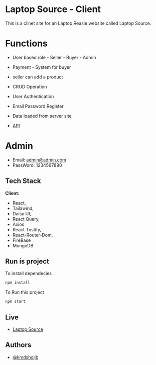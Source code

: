 # Laptop Source - Client

This is a clinet site for an Laptop Reasle website called Laptop Source.

# Functions
- User based role - Seller - Buyer - Admin 
- Payment - System for buyer
- seller can add a product

- CRUD Operation

- User Authentication

- Email Password Register

- Data loaded from server site

- [API](https://laptop-source-server-kmdshojib.vercel.app/)

# Admin
- Email: admin@admin.com
- PassWord: 1234567890



## Tech Stack


**Client:** 
- React, 
- Tailawind, 
- Daisy UI,
- React Query,
- Axios
- React-Tostify, 
- React-Router-Dom,
- FireBase
- MongoDB

## Run is project

To install dependecies

```bash
npm install
```

To Run this project 

```bash
npm start
```
## Live

- [Laptop Source](https://laptop-source-c2c00.web.app)


## Authors

- [@kmdshojib](https://github.com/kmdshojib)